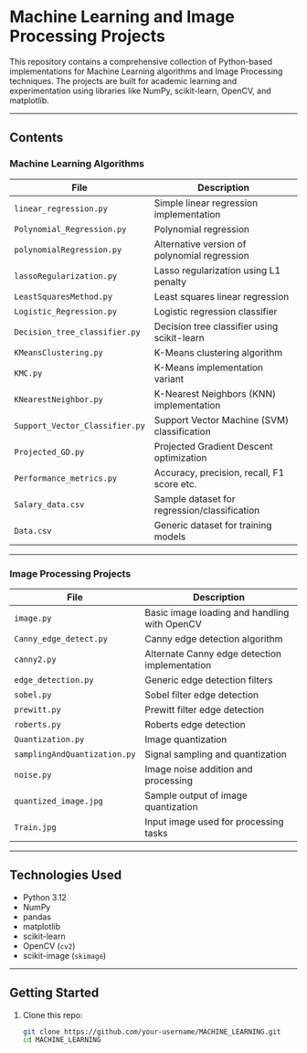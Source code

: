# Machine Learning and Image Processing Projects

This repository contains a comprehensive collection of Python-based implementations for Machine Learning algorithms and Image Processing techniques. The projects are built for academic learning and experimentation using libraries like NumPy, scikit-learn, OpenCV, and matplotlib.

---

## Contents

### Machine Learning Algorithms

| File                             | Description                                      |
|----------------------------------|--------------------------------------------------|
| `linear_regression.py`           | Simple linear regression implementation         |
| `Polynomial_Regression.py`       | Polynomial regression                           |
| `polynomialRegression.py`        | Alternative version of polynomial regression    |
| `lassoRegularization.py`         | Lasso regularization using L1 penalty           |
| `LeastSquaresMethod.py`          | Least squares linear regression                 |
| `Logistic_Regression.py`         | Logistic regression classifier                  |
| `Decision_tree_classifier.py`    | Decision tree classifier using scikit-learn     |
| `KMeansClustering.py`            | K-Means clustering algorithm                    |
| `KMC.py`                         | K-Means implementation variant                  |
| `KNearestNeighbor.py`            | K-Nearest Neighbors (KNN) implementation        |
| `Support_Vector_Classifier.py`   | Support Vector Machine (SVM) classification     |
| `Projected_GD.py`                | Projected Gradient Descent optimization         |
| `Performance_metrics.py`         | Accuracy, precision, recall, F1 score etc.      |
| `Salary_data.csv`                | Sample dataset for regression/classification    |
| `Data.csv`                       | Generic dataset for training models             |

---

###  Image Processing Projects

| File                             | Description                                      |
|----------------------------------|--------------------------------------------------|
| `image.py`                       | Basic image loading and handling with OpenCV    |
| `Canny_edge_detect.py`           | Canny edge detection algorithm                  |
| `canny2.py`                      | Alternate Canny edge detection implementation   |
| `edge_detection.py`              | Generic edge detection filters                  |
| `sobel.py`                       | Sobel filter edge detection                     |
| `prewitt.py`                     | Prewitt filter edge detection                   |
| `roberts.py`                     | Roberts edge detection                          |
| `Quantization.py`                | Image quantization                              |
| `samplingAndQuantization.py`     | Signal sampling and quantization                |
| `noise.py`                       | Image noise addition and processing             |
| `quantized_image.jpg`            | Sample output of image quantization             |
| `Train.jpg`                      | Input image used for processing tasks           |

---

## Technologies Used

- Python 3.12
- NumPy
- pandas
- matplotlib
- scikit-learn
- OpenCV (`cv2`)
- scikit-image (`skimage`)

---

## Getting Started

1. Clone this repo:
   ```bash
   git clone https://github.com/your-username/MACHINE_LEARNING.git
   cd MACHINE_LEARNING
